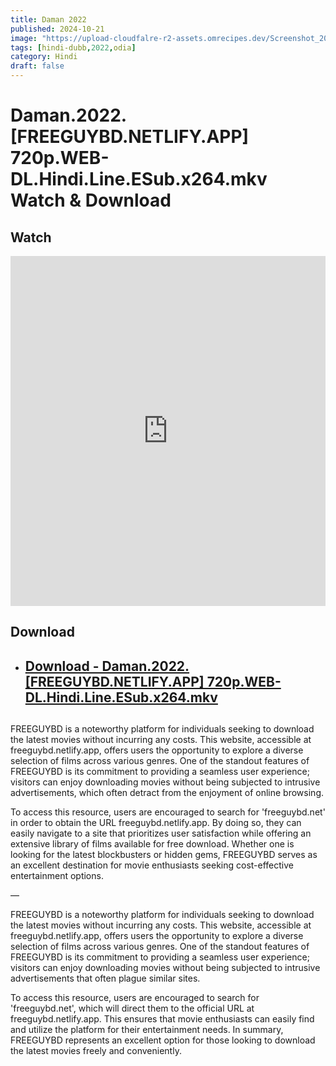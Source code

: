 ```yaml
---
title: Daman 2022
published: 2024-10-21
image: "https://upload-cloudfalre-r2-assets.omrecipes.dev/Screenshot_20241022-125930.png"
tags: [hindi-dubb,2022,odia]
category: Hindi
draft: false
---
```


# Daman.2022.[FREEGUYBD.NETLIFY.APP] 720p.WEB-DL.Hindi.Line.ESub.x264.mkv Watch & Download
  
## Watch

<iframe  frameborder="0"  allowfullscreen="true"  scrolling="no"  allow="autoplay;fullscreen"  src="https://onelineplayer.com/player.html?autoplay=true&autopause=false&muted=false&loop=true&url=https://pixeldrain.com/api/file/Ud4zqksn?download&poster=https://upload-cloudfalre-r2-assets.omrecipes.dev/Screenshot_20241022-125930.png&time=true&progressBar=true&overlay=true&muteButton=true&fullscreenButton=true&style=light&quality=auto&playButton=true"  style="border:0px #ffffff none;" height="560px" width="100%" allowfullscreen></iframe>

## Download  


* ##  [Download - Daman.2022.[FREEGUYBD.NETLIFY.APP] 720p.WEB-DL.Hindi.Line.ESub.x264.mkv ](https://pixeldrain.com/api/file/Ud4zqksn?download) 

## 
FREEGUYBD is a noteworthy platform for individuals seeking to download the latest movies without incurring any costs. This website, accessible at freeguybd.netlify.app, offers users the opportunity to explore a diverse selection of films across various genres. One of the standout features of FREEGUYBD is its commitment to providing a seamless user experience; visitors can enjoy downloading movies without being subjected to intrusive advertisements, which often detract from the enjoyment of online browsing.

To access this resource, users are encouraged to search for 'freeguybd.net' in order to obtain the URL freeguybd.netlify.app. By doing so, they can easily navigate to a site that prioritizes user satisfaction while offering an extensive library of films available for free download. Whether one is looking for the latest blockbusters or hidden gems, FREEGUYBD serves as an excellent destination for movie enthusiasts seeking cost-effective entertainment options.

—

FREEGUYBD is a noteworthy platform for individuals seeking to download the latest movies without incurring any costs. This website, accessible at freeguybd.netlify.app, offers users the opportunity to explore a diverse selection of films across various genres. One of the standout features of FREEGUYBD is its commitment to providing a seamless user experience; visitors can enjoy downloading movies without being subjected to intrusive advertisements that often plague similar sites.

To access this resource, users are encouraged to search for 'freeguybd.net', which will direct them to the official URL at freeguybd.netlify.app. This ensures that movie enthusiasts can easily find and utilize the platform for their entertainment needs. In summary, FREEGUYBD represents an excellent option for those looking to download the latest movies freely and conveniently.
 
